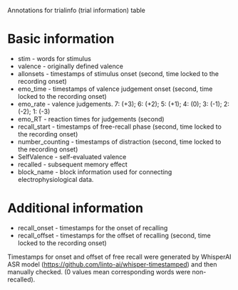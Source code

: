 Annotations for trialinfo (trial information) table 

# Basic information
* stim - words for stimulus
* valence - originally defined valence
* allonsets - timestamps of stimulus onset (second, time locked to the recording onset)
* emo_time - timestamps of valence judgement onset (second, time locked to the recording onset)
* emo_rate - valence judgements. 7: (+3); 6: (+2); 5: (+1); 4: (0); 3: (-1); 2: (-2); 1: (-3)
* emo_RT - reaction times for judgements (second)
* recall_start - timestamps of free-recall phase (second, time locked to the recording onset)
* number_counting - timestamps of distraction (second, time locked to the recording onset)
* SelfValence - self-evaluated valence
* recalled - subsequent memory effect
* block_name - block information used for connecting electrophysiological data.
  
# Additional information
* recall_onset - timestamps for the onset of recalling
* recall_offset - timestamps for the offset of recalling (second, time locked to the recording onset)

Timestamps for onset and offset of free recall were generated by WhisperAI ASR model (https://github.com/linto-ai/whisper-timestamped) and then manually checked. (0 values mean corresponding words were non-recalled).
